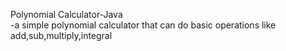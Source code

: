 Polynomial Calculator-Java  
-a simple polynomial calculator that can do basic operations like add,sub,multiply,integral
